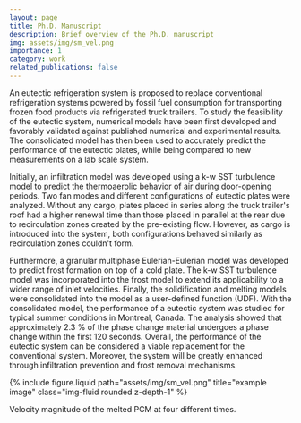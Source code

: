 ```yaml
---
layout: page
title: Ph.D. Manuscript
description: Brief overview of the Ph.D. manuscript
img: assets/img/sm_vel.png
importance: 1
category: work
related_publications: false
---
```


An eutectic refrigeration system is proposed to replace conventional refrigeration systems powered by fossil fuel consumption for transporting frozen food products via refrigerated truck trailers. To study the feasibility of the eutectic system, numerical models have been first developed and favorably validated against published numerical and experimental results. The consolidated model has then been used to accurately predict the performance of the eutectic plates, while being compared to new measurements on a lab scale system.

Initially, an infiltration model was developed using a k-w SST turbulence model to predict the thermoaerolic behavior of air during door-opening periods. Two fan modes and different configurations of eutectic plates were analyzed. Without any cargo, plates placed in series along the truck trailer's roof had a higher renewal time than those placed in parallel at the rear due to recirculation zones created by the pre-existing flow. However, as cargo is introduced into the system, both configurations behaved similarly as recirculation zones couldn't form.

Furthermore, a granular multiphase Eulerian-Eulerian model was developed to predict frost formation on top of a cold plate. The k-w SST turbulence model was incorporated into the frost model to extend its applicability to a wider range of inlet velocities. Finally, the solidification and melting models were consolidated into the model as a user-defined function (UDF). With the consolidated model, the performance of a eutectic system was studied for typical summer conditions in Montreal, Canada. The analysis showed that approximately 2.3 % of the phase change material undergoes a phase change within the first 120 seconds. Overall, the performance of the eutectic system can be considered a viable replacement for the conventional system. Moreover, the system will be greatly enhanced through infiltration prevention and frost removal mechanisms.

{% include figure.liquid path="assets/img/sm_vel.png" title="example image" class="img-fluid rounded z-depth-1" %}

Velocity magnitude of the melted PCM at four different times.
